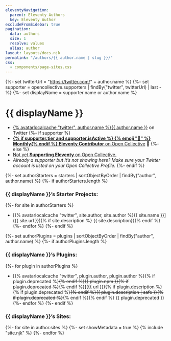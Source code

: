 ```yaml
---
eleventyNavigation:
  parent: Eleventy Authors
  key: Eleventy Author
excludeFromSidebar: true
pagination:
  data: authors
  size: 1
  resolve: values
  alias: author
layout: layouts/docs.njk
permalink: "/authors/{{ author.name | slug }}/"
css:
  - components/page-sites.css
---
```

{%- set twitterUrl = "https://twitter.com/" + author.name %}
{%- set supporter = opencollective.supporters | findBy("twitter", twitterUrl) | last -%}
{%- set displayName = supporter.name or author.name %}

# {{ displayName }}

* <a href="{{ twitterUrl }}">{% avatarlocalcache "twitter", author.name %}{{ author.name }}</a> on Twitter
{%- if supporter %}
* <a href="{{ supporter.profile }}" class="elv-externalexempt supporters-link" rel="nofollow"><strong>{% if supporter.tier and supporter.isActive %} {% emoji "📅" %} Monthly{% endif %} Eleventy Contributor</strong> on Open Collective</a> 🎈
{%- else %}
* <a href="https://opencollective.com/11ty">Not yet <strong>Supporting Eleventy</strong> on Open Collective.</a>
* <em>Already a supporter but it’s not showing here? Make sure your Twitter account is listed on your Open Collective Profile.</em>
{%- endif %}

{%- set authorStarters = starters | sortObjectByOrder | findBy("author", author.name) %}
{%- if authorStarters.length %}
### {{ displayName }}’s Starter Projects:

{%- for site in authorStarters %}
* [{% avatarlocalcache "twitter", site.author, site.author %}{{ site.name }}]({{ site.url }}){% if site.description %} {{ site.description}}{% endif %}
{%- endfor %}
{%- endif %}

{%- set authorPlugins = plugins | sortObjectByOrder | findBy("author", author.name) %}
{%- if authorPlugins.length %}
### {{ displayName }}’s Plugins:

{%- for plugin in authorPlugins %}
* [{% avatarlocalcache "twitter", plugin.author, plugin.author %}{% if plugin.deprecated %}~~{% endif %}{{ plugin.npm }}{% if plugin.deprecated %}~~{% endif %}]({{ url }}){% if plugin.description %} {% if plugin.deprecated %}~~{% endif %}{{ plugin.description | safe }}{% if plugin.deprecated %}~~{% endif %}{% endif %} {{ plugin.deprecated }}
{%- endfor %}
{%- endif %}


### {{ displayName }}’s Sites:

<div class="lo sites-lo" style="--lo-margin-h: 2rem; --lo-margin-v: 1rem; --lo-stackpoint: 31.25em;">
{%- for site in author.sites %}
  {%- set showMetadata = true %}
  {% include "site.njk" %}
{%- endfor %}
</div>